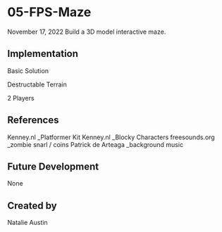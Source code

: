 # 05-FPS-Maze
November 17, 2022
Build a 3D model interactive maze. 

## Implementation
Basic Solution 

Destructable Terrain 

2 Players 

## References
Kenney.nl _Platformer Kit
Kenney.nl _Blocky Characters
freesounds.org _zombie snarl / coins
Patrick de Arteaga _background music

## Future Development
None 

## Created by
Natalie Austin
